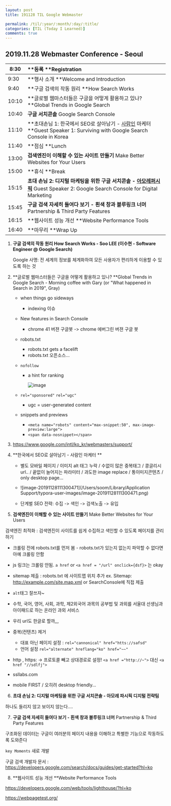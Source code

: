 ```yaml
---
layout: post
title: 191128 TIL Google Webmaster

permalink: /til/:year/:month/:day/:title/
categories: [TIL (Today I Learned)]
comments: true
---
```


## 2019.11.28 Webmaster Conference - Seoul

| 8:30  | **등록 **Registration                                        |
| ----- | :----------------------------------------------------------- |
| 9:30  | **행사 소개 **Welcome and Introduction                       |
| 9:40  | **구글 검색의 작동 원리 **How Search Works                   |
| 10:10 | **글로벌 웹마스터들은 구글을 어떻게 활용하고 있나? **Global Trends in Google Search |
| 10:40 | **구글 서치콘솔** Google Search Console                      |
| 11:10 | **초대손님 1: 한국에서 SEO로 살아남기 - [사람인](https://www.saramin.co.kr/) 마케터 **Guest Speaker 1: Surviving with Google Search Console in Korea |
| 11:40 | **점심 **Lunch                                               |
| 13:00 | **검색엔진이 이해할 수 있는 사이트 만들기** Make Better Websites for Your Users |
| 15:00 | **휴식  **Break                                              |
| 15:15 | **초대 손님 2: 디지털 마케팅을 위한 구글 서치콘솔 - [아모레퍼시픽](https://www.apgroup.com/int/ko)** Guest Speaker 2: Google Search Console for Digital Marketing |
| 15:45 | **구글 검색 자세히 들여다 보기 - 흰색 창과 블루링크 너머** Partnership & Third Party Features |
| 16:15 | **웹사이트 성능 개선 **Website Performance Tools             |
| 16:40 | **마무리 **Wrap Up                                           |

1. **구글 검색의 작동 원리 How Search Works  - Soo LEE (이수현 - Software Engineer @ Google Search)**

   Google 사명: 전 세계의 정보를 체계화하여 모든 사용자가 편리하게 이용할 수 있도록 하는 것



2. **글로벌 웹마스터들은 구글을 어떻게 활용하고 있나? **Global Trends in Google Search - Morning coffee with Gary (or "What happened in Search in 2019", Gray) 

   - when things go sideways

     - indexing 이슈 

   - New features in Search Console

     - chrome 41 버젼 구글봇 -> chrome 에버그린 버젼 구글 봇

   - robots.txt

     - robots.txt gets a facelift
     - robots.txt 오픈소스...

   - `nofollow` 

     - a hint for ranking

       ![image](https://cdn-backlinko.pressidium.com/wp-content/uploads/2018/10/no-follow-link-techinical-1418x277.png)

   - `rel="sponsored"` `rel="ugc"` 

     - ugc = user-generated content

   - snippets and previews

     - `<meta name="robots" content="max-snippet:50", max-image-preview:large">`
     - `<span data-nosnippet></span>`

3. https://www.google.com/intl/ko_kr/webmasters/support/

4. **한국에서 SEO로 살아남기 - 사람인 마케터 **

   - 별도 모바일 페이지 / 이미지 alt 태그 누락 / 수없이 많은 중복태그  / 콩글리시 url.. / 끝없이 늘어지는 파라미터 / 과도한 image replace / 통이미지콘텐츠 / only desktop page... 

     

   - ![image-20191128111300471](/Users/soom/Library/Application Support/typora-user-images/image-20191128111300471.png)

   - 단계벌 SEO 전략: 수집 -> 색인 -> 검색노출 -> 유입 

5. **검색엔진이 이해할 수 있는 사이트 만들기** Make Better Websites for Your Users  

검색엔진 최적화 : 검색엔진이 사이트를 쉽게 수집하고 색인할 수 있도록 페이지를 관리하기

- 크롤링 전에 robots.txt를 먼저 봄  - robots.txt가 있는지 없는지 파악할 수 없다면 아예 크롤링 안함 
- js 링크는 크롤링 안됨. `a href` or  `<a href = "/url" onclick={dsf}>` 는 okay
- sitemap 제출 : robots.txt 에 사이트맵 위치 추가 ex. Sitemap: http://example.com/site.map.xml  or  SearchConsole에 직접 제출
- `alt`태그 잘쓰자~

- 수학, 국어, 영어, 사회, 과학, 제2외국어 과목의 공부법 및 과외를 서울대 선생님과 아이패드로 하는 온라인 과외 서비스
- 우리 url도 한글로 할까,,, 

- 중복(컨텐츠) 제거 
  - 대표 아닌 페이지 설정 : `rel="cannonical" href="htts://safsd"`
  - 언어 설정 `rel="alternate" hreflang="ko" href="~~"`
- http , https: -> 프로토콜 빼고 상대경로로 설정! `<a href ="http://~">` 대신 `<a href "//sdlfj">`
- ssllabs.com
- mobile FIRST / 오히려 desktop friendly... 



6. **초대 손님 2: 디지털 마케팅을 위한 구글 서치콘솔 - 아모레 파시픽 디지털 전략팀**

하나도 들리지 않고 보이지 않는다.... 





7. **구글 검색 자세히 들여다 보기 - 흰색 창과 블루링크 너머** Partnership & Third Party Features  

구조화된 데이터는 구글이 여러분의 페이지 내용을 이해하고 특별한 기능으로 작동하도록 도와준다

 `key Moments` 새로 개발 

구글 검색 개발자 문서 : https://developers.google.com/search/docs/guides/get-started?hl=ko



8. **웹사이트 성능 개선 **Website Performance Tools 

https://developers.google.com/web/tools/lighthouse/?hl=ko

https://webpagetest.org/
